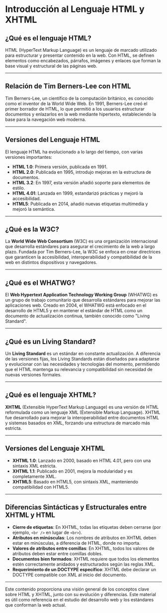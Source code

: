 # Introducción al Lenguaje HTML y XHTML

## ¿Qué es el lenguaje HTML?
HTML (HyperText Markup Language) es un lenguaje de marcado utilizado para estructurar y presentar contenido en la web. Con HTML, se definen elementos como encabezados, párrafos, imágenes y enlaces que forman la base visual y estructural de las páginas web.

---

## Relación de Tim Berners-Lee con HTML
Tim Berners-Lee, un científico de la computación británico, es conocido como el inventor de la World Wide Web. En 1991, Berners-Lee creó el primer borrador de HTML, lo que permitió a los usuarios estructurar documentos y enlazarlos en la web mediante hipertexto, estableciendo la base para la navegación web moderna.

---

## Versiones del Lenguaje HTML
El lenguaje HTML ha evolucionado a lo largo del tiempo, con varias versiones importantes:
- **HTML 1.0**: Primera versión, publicada en 1991.
- **HTML 2.0**: Publicada en 1995, introdujo mejoras en la estructura de documentos.
- **HTML 3.2**: En 1997, esta versión añadió soporte para elementos de estilo.
- **HTML 4.01**: Lanzada en 1999, estandarizó prácticas y mejoró la accesibilidad.
- **HTML5**: Publicada en 2014, añadió nuevas etiquetas multimedia y mejoró la semántica.

---

## ¿Qué es la W3C?
La **World Wide Web Consortium** (W3C) es una organización internacional que desarrolla estándares para asegurar el crecimiento de la web a largo plazo. Fundada por Tim Berners-Lee, la W3C se enfoca en crear directrices que garanticen la accesibilidad, interoperabilidad y compatibilidad de la web en distintos dispositivos y navegadores.

---

## ¿Qué es el WHATWG?
El **Web Hypertext Application Technology Working Group** (WHATWG) es un grupo de trabajo comunitario que desarrolla estándares para mejorar las aplicaciones web. Creado en 2004, el WHATWG está enfocado en el desarrollo de HTML5 y en mantener el estándar de HTML como un documento de actualización continua, también conocido como "Living Standard".

---

## ¿Qué es un Living Standard?
Un **Living Standard** es un estándar en constante actualización. A diferencia de las versiones fijas, los Living Standards están diseñados para adaptarse y evolucionar con las necesidades y tecnologías del momento, permitiendo que el HTML mantenga su relevancia y compatibilidad sin necesidad de nuevas versiones formales.

---

## ¿Qué es el lenguaje XHTML?
**XHTML** (Extensible HyperText Markup Language) es una versión de HTML reformulada como un lenguaje XML (Extensible Markup Language). XHTML fue desarrollado para mejorar la interoperabilidad entre documentos HTML y sistemas basados en XML, forzando una estructura de marcado más estricta.

---

## Versiones del Lenguaje XHTML
- **XHTML 1.0**: Lanzado en 2000, basado en HTML 4.01, pero con una sintaxis XML estricta.
- **XHTML 1.1**: Publicado en 2001, mejora la modularidad y es completamente XML.
- **XHTML5**: Basado en HTML5, con sintaxis XML, manteniendo compatibilidad con HTML5.

---

## Diferencias Sintácticas y Estructurales entre XHTML y HTML
- **Cierre de etiquetas**: En XHTML, todas las etiquetas deben cerrarse (por ejemplo, `<br />` en lugar de `<br>`).
- **Atributos en minúsculas**: Los nombres de atributos en XHTML deben estar en minúsculas, a diferencia de HTML, donde no importa.
- **Valores de atributos entre comillas**: En XHTML, todos los valores de atributos deben estar entre comillas dobles.
- **Documentos bien formados**: XHTML requiere que todos los elementos estén correctamente anidados y estructurados según las reglas XML.
- **Requerimiento de un DOCTYPE específico**: XHTML debe declarar un DOCTYPE compatible con XML al inicio del documento.

---

Este contenido proporciona una visión general de los conceptos clave sobre HTML y XHTML, junto con su evolución y diferencias. Este material es útil como referencia en el estudio del desarrollo web y los estándares que conforman la web actual.
